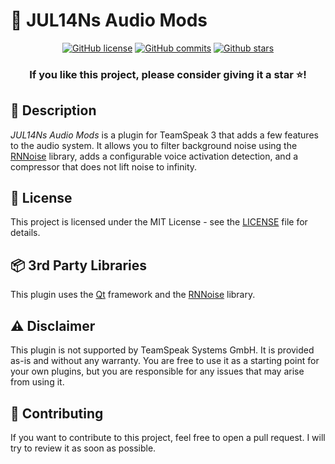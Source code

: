 # 🔧 JUL14Ns Audio Mods

<div align="center">

  [![GitHub license](https://img.shields.io/github/license/Gamer92000/JUL14Ns-Audio-Mods.svg)](https://github.com/Gamer92000/JUL14Ns-Audio-Mods/blob/main/LICENSE)
  [![GitHub commits](https://badgen.net/github/commits/Gamer92000/JUL14Ns-Audio-Mods/main)](https://GitHub.com/Gamer92000/JUL14Ns-Audio-Mods/commit/)
  [![Github stars](https://img.shields.io/github/stars/Gamer92000/JUL14Ns-Audio-Mods.svg)](https://GitHub.com/Gamer92000/JUL14Ns-Audio-Mods/stargazers/)
  <br>
  <h3>If you like this project, please consider giving it a star ⭐️!</h3>
</div>

## 📖 Description

*JUL14Ns Audio Mods* is a plugin for TeamSpeak 3 that adds a few features to the audio system.
It allows you to filter background noise using the [RNNoise](https://jmvalin.ca/demo/rnnoise/) library, adds a configurable voice activation detection, and a compressor that does not lift noise to infinity.

## 📝 License

This project is licensed under the MIT License - see the [LICENSE](LICENSE) file for details.

## 📦 3rd Party Libraries

This plugin uses the [Qt](https://www.qt.io/) framework and the [RNNoise](https://jmvalin.ca/demo/rnnoise/) library.

## ⚠️ Disclaimer

This plugin is not supported by TeamSpeak Systems GmbH. It is provided as-is and without any warranty. You are free to use it as a starting point for your own plugins, but you are responsible for any issues that may arise from using it.

## 📝 Contributing

If you want to contribute to this project, feel free to open a pull request. I will try to review it as soon as possible.